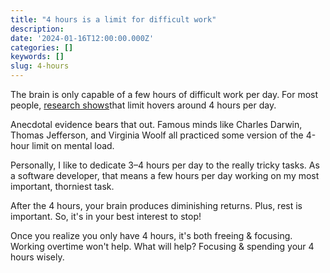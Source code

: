 ```yaml
---
title: "4 hours is a limit for difficult work"
description:
date: '2024-01-16T12:00:00.000Z'
categories: []
keywords: []
slug: 4-hours
---
```


The brain is only capable of a few hours of difficult work per day. For most people, [research shows](https://www.researchgate.net/publication/232741130_Training_history_deliberate_practice_and_elite_sports_performance_An_analysis_in_response_to_Tucker_and_Collins_review-what_makes_champions)that limit hovers around 4 hours per day.

Anecdotal evidence bears that out. Famous minds like Charles Darwin, Thomas Jefferson, and Virginia Woolf all practiced some version of the 4-hour limit on mental load.

Personally, I like to dedicate 3–4 hours per day to the really tricky tasks. As a software developer, that means a few hours per day working on my most important, thorniest task.

After the 4 hours, your brain produces diminishing returns. Plus, rest is important. So, it's in your best interest to stop!

Once you realize you only have 4 hours, it's both freeing & focusing. Working overtime won't help. What will help? Focusing & spending your 4 hours wisely.
